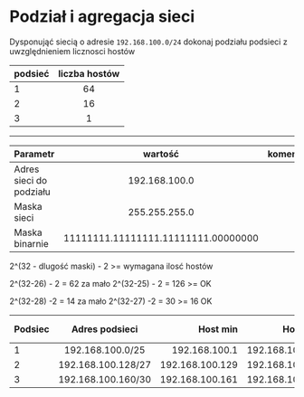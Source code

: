 # Podział i agregacja sieci

Dysponująć siecią o adresie ``192.168.100.0/24`` dokonaj podziału podsieci z uwzględnieniem licznosci hostów

| podsieć | liczba hostów |
| ------------- |:-------------:|
| 1 | 64 |
| 2 | 16 |
| 3 | 1  |

-------------------------------

| Parametr | wartość | komentarz(opcionalny) |
| ------------- |:-------------:| -----:|
| Adres sieci do podziału |  192.168.100.0 ||
| Maska sieci  | 255.255.255.0 | |
| Maska binarnie  | 11111111.11111111.11111111.00000000 | |


2^(32 - dlugość maski) - 2 >= wymagana ilosć hostów

2^(32-26) - 2 = 62 za mało
2^(32-25) - 2 = 126 >= OK

2^(32-28) -2 = 14 za mało
2^(32-27) -2 = 30 >= 16 OK

| Podsiec   | Adres podsieci | Host min     | Host max      | Adres rozgłoszeniowy |
| -------------     |:-------------: | -----:       | -----:        | -----:    |
| 1         | 192.168.100.0/25 | 192.168.100.1 | 192.168.100.126 | 192.168.100.127 |
| 2         | 192.168.100.128/27 | 192.168.100.129 | 192.168.100.158 |  192.168.100.159 |
| 3         | 192.168.100.160/30 | 192.168.100.161 | 192.168.100.162 | 192.168.100.163 |
